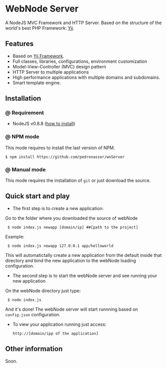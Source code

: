 WebNode Server 
========

A NodeJS MVC Framework and HTTP Server. Based on the structure of the world's best PHP Framework: [Yii](http://yiiframework.com).

## Features

 - Based on [Yii Framework](http://yiiframework.com).
 - Full classes, libraries, configurations, environment customization
 - Model-View-Controller (MVC) design pattern
 - HTTP Server to multiple applications
 - High performance applications with multiple domains and subdomains.
 - Smart template engine.

## Installation

### @ Requirement

 * NodeJS v0.8.8 ([how to install](https://github.com/joyent/node))

### @ NPM mode

 This mode requires to install the last version of NPM.

    $ npm install https://github.com/pedronasser/wnServer

### @ Manual mode

 This mode requires the installation of `git` or just download the source.

## Quick start and play

 * The first step is to create a new application:
 
 Go to the folder where you downloaded the source of webNode

     $ node index.js newapp [domain/ip] ##[path to the project]

 Example:

     $ node index.js newapp 127.0.0.1 app/helloworld
   
 This will automatictally create a new application from the default inside that directory and bind the new application to the webNode loading configuration.

 * The second step is to start the webNode server and see running your new application
 
 On the webNode directory just type:

     $ node index.js
 
 And it's done! The webNode server will start runnning based on `config.json` configuration.

 * To view your application running just access:

     `http://[domain/ipp of the application]`

## Other information

 Soon.